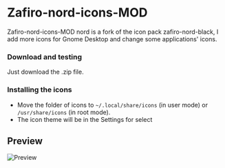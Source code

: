 # Zafiro-nord-icons-MOD

Zafiro-nord-icons-MOD nord is a fork of the icon pack zafiro-nord-black, I add more icons for Gnome Desktop and change some applications' icons.

### Download and testing

Just download the .zip file.

### Installing the icons

   - Move the folder of icons to `~/.local/share/icons` (in user mode) or `/usr/share/icons` (in root mode).
   - The icon theme will be in the Settings for select

## Preview

![Preview](https://raw.githubusercontent.com/zayronxio/Zafiro-Nord-Dark/master/preview/preview.png)
